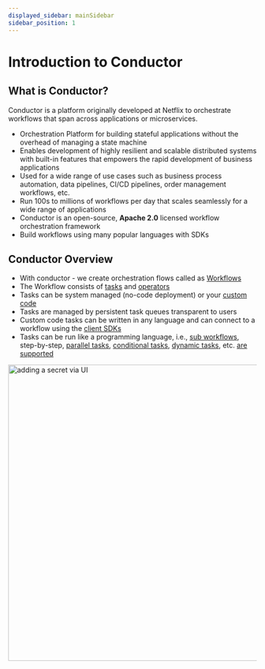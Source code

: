 ```yaml
---
displayed_sidebar: mainSidebar
sidebar_position: 1
---
```


# Introduction to Conductor

## What is Conductor?

Conductor is a platform originally developed at Netflix to orchestrate workflows that span across applications or microservices.

- Orchestration Platform for building stateful applications without the overhead of managing a state machine
- Enables development of highly resilient and scalable distributed systems with built-in features that empowers the rapid development of business applications
- Used for a wide range of use cases such as business process automation, data pipelines, CI/CD pipelines, order management workflows, etc.
- Run 100s to millions of workflows per day that scales seamlessly for a wide range of applications
- Conductor is an open-source, **Apache 2.0** licensed workflow orchestration framework
- Build workflows using many popular languages with SDKs

## Conductor Overview

- With conductor - we create orchestration flows called as [Workflows](getting-started/concepts/workflows)
- The Workflow consists of [tasks](getting-started/concepts/tasks-and-workers) and [operators](getting-started/concepts/operators)
- Tasks can be system managed (no-code deployment) or your [custom code](how-tos/Workers/write-workers)
- Tasks are managed by persistent task queues transparent to users
- Custom code tasks can be written in any language and can connect to a workflow using the [client SDKs](how-tos/SDKs)
- Tasks can be run like a programming language, i.e., [sub workflows](reference-docs/sub-workflow-task), step-by-step, [parallel tasks](reference-docs/fork-task), [conditional tasks](reference-docs/switch-task), [dynamic tasks](reference-docs/dynamic-fork-task), etc. [are supported](reference-docs)

<p style={{textAlign: "center"}}><img src="/content/img/anatomy.png" alt="adding a secret via UI" width="600" style={{paddingBottom: 40, paddingTop: 40}} /></p>
